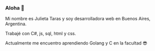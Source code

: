 ### Aloha 👋

<!--
**julitaras/julitaras** is a ✨ _special_ ✨ repository because its `README.md` (this file) appears on your GitHub profile.

Here are some ideas to get you started:

- 🔭 I’m currently working on ...
- 🌱 I’m currently learning ...
- 👯 I’m looking to collaborate on ...
- 🤔 I’m looking for help with ...
- 💬 Ask me about ...
- 📫 How to reach me: ...
- 😄 Pronouns: ...
- ⚡ Fun fact: ...
-->

Mi nombre es Julieta Taras y soy desarrolladora web en Buenos Aires, Argentina.

Trabajé con C#, js, sql, html y css.

Actualmente me encuentro aprendiendo Golang y C en la facultad 😎
